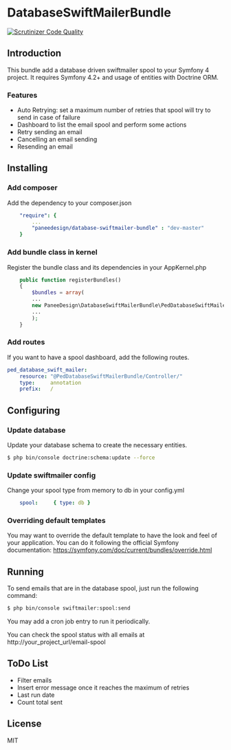 # DatabaseSwiftMailerBundle

[![Scrutinizer Code Quality](https://scrutinizer-ci.com/g/dextervip/DatabaseSwiftMailerBundle/badges/quality-score.png?b=master)](https://scrutinizer-ci.com/g/dextervip/DatabaseSwiftMailerBundle/?branch=master)

## Introduction

This bundle add a database driven swiftmailer spool to your Symfony 4 project. It requires Symfony 4.2+ and usage of entities with Doctrine ORM.

### Features

- Auto Retrying: set a maximum number of retries that spool will try to send in case of failure
- Dashboard to list the email spool and perform some actions
- Retry sending an email
- Cancelling an email sending 
- Resending an email

## Installing

### Add composer

Add the dependency to your composer.json

```yml
    "require": {
        ...
        "paneedesign/database-swiftmailer-bundle" : "dev-master"
    }
```

### Add bundle class in kernel

Register the bundle class and its dependencies in your AppKernel.php
```php
    public function registerBundles()
    {
        $bundles = array(
        ...
        new PaneeDesign\DatabaseSwiftMailerBundle\PedDatabaseSwiftMailerBundle(),
        ...
        );
    }
```

### Add routes

If you want to have a spool dashboard, add the following routes.

```yml
ped_database_swift_mailer:
    resource: "@PedDatabaseSwiftMailerBundle/Controller/"
    type:     annotation
    prefix:   /
```

## Configuring

### Update database

Update your database schema to create the necessary entities.

```sh
$ php bin/console doctrine:schema:update --force
```

### Update swiftmailer config

Change your spool type from memory to db in your config.yml

```yml
    spool:     { type: db }
```

### Overriding default templates 

You may want to override the default template to have the look and feel of your application. You can do it following the official Symfony documentation:
https://symfony.com/doc/current/bundles/override.html

## Running

To send emails that are in the database spool, just run the following command: 

```sh
$ php bin/console swiftmailer:spool:send
```

You may add a cron job entry to run it periodically.

You can check the spool status with all emails at http://your_project_url/email-spool


## ToDo List

- Filter emails
- Insert error message once it reaches the maximum of retries
- Last run date
- Count total sent

## License
MIT

